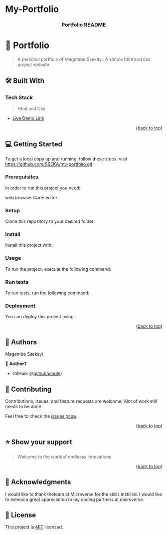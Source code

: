 # My-Portfolio
<div align="center">
  

  <h3><b>Portfolio README </b></h3>

</div>



<!-- PROJECT DESCRIPTION -->

# 📖  Portfolio <a name="about-project"></a>

> A personal portfolio of Magembe Ssekayi. A simple html and css project website



## 🛠 Built With <a name="built-with"></a>

### Tech Stack <a name="tech-stack"></a>

> Html and Css



- [Live Demo Link]([https://yourdeployedapplicationlink.com](https://github.com/SSEKA/my-portfolio.git))

<p align="right">(<a href="#readme-top">back to top</a>)</p>

<!-- GETTING STARTED -->

## 💻 Getting Started <a name="getting-started"></a>



To get a local copy up and running, follow these steps.
visit https://github.com/SSEKA/my-portfolio.git

### Prerequisites

In order to run this project you need:

web browser
Code editor

### Setup

Clone this repository to your desired folder:

<!--
Example commands:

```sh
  cd my-folder
  git clone (https://github.com/SSEKA/my-portfolio.git)
```
--->

### Install

Install this project with:

<!--
Example command:

```sh
  cd my-project
  gem install
```
--->

### Usage

To run the project, execute the following command:

<!--
Example command:

```sh
  rails server
```
--->

### Run tests

To run tests, run the following command:

<!--
Example command:

```sh
  bin/rails test test/models/article_test.rb
```
--->

### Deployment

You can deploy this project using:

<!--
Example:

```sh

```
 -->

<p align="right">(<a href="#readme-top">back to top</a>)</p>

<!-- AUTHORS -->

## 👥 Authors <a name="authors"></a>

Magembe Ssekayi

👤 **Author1**

- GitHub: [@githubhandle](https://github.com/SSEKA))

<!-- CONTRIBUTING -->

## 🤝 Contributing <a name="contributing"></a>

Contributions, issues, and feature requests are welcome!
Alot of work still needs to be done

Feel free to check the [issues page](../../issues/).

<p align="right">(<a href="#readme-top">back to top</a>)</p>

<!-- SUPPORT -->

## ⭐️ Show your support <a name="support"></a>

> Welcome to the worldof endlesss innovations

<p align="right">(<a href="#readme-top">back to top</a>)</p>

<!-- ACKNOWLEDGEMENTS -->

## 🙏 Acknowledgments <a name="acknowledgements"></a>

>

I would like to thank theteam at Microverse for the skills instilled.
I would like to extend a great appreciation to my coding partners at microverse.



## 📝 License <a name="license"></a>

This project is [MIT](./LICENSE) licensed.
